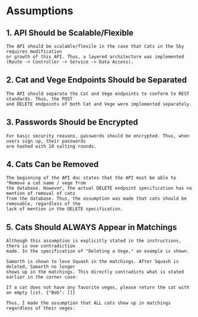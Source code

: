 # Assumptions

## 1. API Should be Scalable/Flexible 
    The API should be scalable/flexile in the case that Cats in the Sky requires modification 
    or growth of this API. Thus, a layered architecture was implemented (Route -> Controller -> Service -> Data Access).
## 2. Cat and Vege Endpoints Should be Separated
    The API should separate the Cat and Vege endpoints to conform to REST standards. Thus, the POST
    and DELETE endpoints of both Cat and Vege were implemented separately.
## 3. Passwords Should be Encrypted
    For basic security reasons, passwords should be encrypted. Thus, when users sign up, their passwords
    are hashed with 10 salting rounds.
## 4. Cats Can be Removed
    The beginning of the API doc states that the API must be able to "Remove a cat name / vege from
    the database. However, the actual DELETE endpoint specification has no mention of removal of cats
    from the database. Thus, the assumption was made that cats should be removable, regardless of the
    lack of mention in the DELETE specification.
## 5. Cats Should ALWAYS Appear in Matchings
    Although this assumption is explicitly stated in the instructions, there is one contradiction
    made. In the specification of "Deleting a Vege," an example is shown.

    Samarth is shown to love Squash in the matchings. After Squash is deleted, Samarth no longer
    shows up in the matchings. This directly contradicts what is stated earlier in the corner case:

    If a cat does not have any favorite veges, please return the cat with an empty list. {"Bob": []}

    Thus, I made the assumption that ALL cats show up in matchings regardless of their veges.
